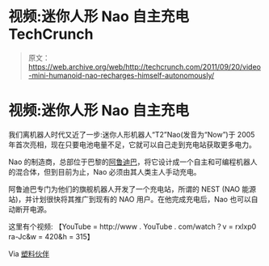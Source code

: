 # 视频:迷你人形 Nao 自主充电 TechCrunch

> 原文：<https://web.archive.org/web/http://techcrunch.com/2011/09/20/video-mini-humanoid-nao-recharges-himself-autonomously/>

# 视频:迷你人形 Nao 自主充电

我们离机器人时代又近了一步:迷你人形机器人“T2”Nao(发音为“Now”)于 2005 年首次亮相，现在只要电池电量不足，它就可以自己走到充电站获取更多电力。

Nao 的制造商，总部位于巴黎的[阿鲁迪巴](https://web.archive.org/web/20230205020752/http://www.aldebaran-robotics.com/en)，将它设计成一个自主和可编程机器人的混合体，但到目前为止，Nao 必须由其人类主人手动充电。

阿鲁迪巴专门为他们的旗舰机器人开发了一个充电站，所谓的 NEST (NAO 能源站)，并计划很快将其推广到现有的 NAO 用户。在他完成充电后，Nao 也可以自动断开电源。

这里有个视频:
【YouTube = http://www . YouTube . com/watch？v = rxlxp0 ra-Jc&w = 420&h = 315】

Via [塑料伙伴](https://web.archive.org/web/20230205020752/http://www.plasticpals.com/?p=30409)